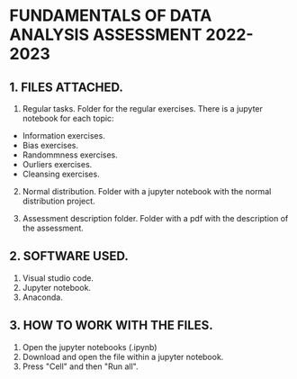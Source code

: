 # FUNDAMENTALS OF DATA ANALYSIS ASSESSMENT 2022-2023

## 1. FILES ATTACHED.

1. Regular tasks. Folder for the regular exercises. There is a jupyter notebook for each topic:  
- Information exercises.  
- Bias exercises.  
- Randommness exercises.  
- Ourliers exercises.  
- Cleansing exercises.  

2. Normal distribution. Folder with a jupyter notebook with the normal distribution project.  

3. Assessment description folder. Folder with a pdf with the description of the assessment.  

## 2. SOFTWARE USED. 

1. Visual studio code.   
2. Jupyter notebook. 
3. Anaconda.  

## 3. HOW TO WORK WITH THE FILES. 

1. Open the jupyter notebooks (.ipynb)  
2. Download and open the file within a jupyter notebook.  
3. Press "Cell" and then "Run all".  